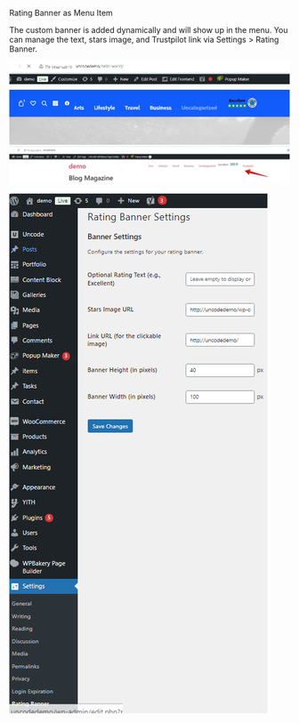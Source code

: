 Rating Banner as Menu Item

The custom banner is added dynamically and will show up in the menu. 
You can manage the text, stars image, and Trustpilot link via Settings > Rating Banner.

![Alt text](https://github.com/childtheme/uncode/blob/custom-menu-rating-banner/screenshot2.jpg)
![Alt text](https://github.com/childtheme/uncode/blob/custom-menu-rating-banner/screenshot4.jpg)

![Alt text](https://github.com/childtheme/uncode/blob/custom-menu-rating-banner/screenshot1.png)



   

